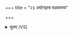 +++
title = "२३ अष्टेन्द्रस्य षड्यमस्य"

+++
<details><summary>मूलम् (VS)</summary>

अ॒ष्टेन्द्र॑स्य॒ षड्य॒मस्य॒ ऋषी॑णां स॒प्त स॑प्त॒धा।  
अ॒पो म॑नु॒ष्या॒३॒॑नोष॑धी॒स्ताँ उ॒ पञ्चानु॑ सेचिरे ॥
</details>
